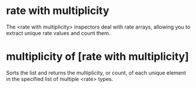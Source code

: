 # rate with multiplicity

The &lt;rate with multiplicity&gt; inspectors deal with rate arrays, allowing you to extract unique rate values and count them.

# multiplicity of [rate with multiplicity]

Sorts the list and returns the multiplicity, or count, of each unique element in the specified list of multiple &lt;rate&gt; types.

